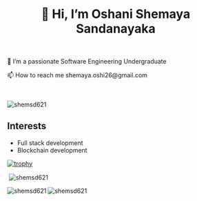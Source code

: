 <h1 align="center">👋 Hi, I’m Oshani Shemaya Sandanayaka</h1>
<br>
<p>🌱 I’m a passionate Software Engineering Undergraduate</p>
<p>📫 How to reach me shemaya.oshi26@gmail.com</p>
<br>
<p align="left">
<img src="https://komarev.com/ghpvc/?username=shemsd621&label=Profile%20views&color=0e75b6&style=flat" alt="shemsd621" /> 
</p>

## Interests 
- Full stack development
- Blockchain development

[![trophy](https://github-profile-trophy.vercel.app/?username=shemsd621)](https://github.com/ryo-ma/github-profile-trophy)

<p>&nbsp;<img align="center" src="https://github-readme-stats.vercel.app/api?username=shemsd621&show_icons=true&locale=en" alt="shemsd621" /></p>

<p><img align="left" src="https://github-readme-stats.vercel.app/api/top-langs?username=shemsd621&show_icons=true&locale=en&layout=compact" alt="shemsd621" /></p>

<p><img align="left" src="https://github-profile-summary-cards.vercel.app/api/cards/profile-details?username=shemsd621&theme=vue"  alt="shemsd621" /></p>

<!---
shemsd621/shemsd621 is a ✨ special ✨ repository because its `README.md` (this file) appears on your GitHub profile.
You can click the Preview link to take a look at your changes.
--->

